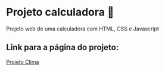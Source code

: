 # Projeto calculadora 📐
Projeto web de uma calculadora com HTML, CSS e Javascript

## Link para a página do projeto:
[Projeto Clima](https://ofelipehonorato.github.io/projeto-calculadora/)

